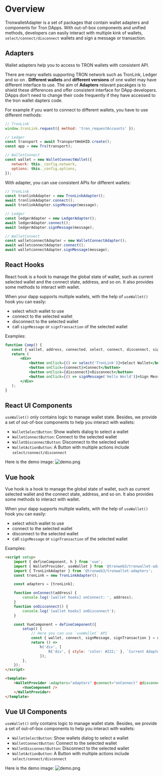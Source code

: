 # Overview

TronwalletAdapter is a set of packages that contain wallet adapters and components for Tron DApps. With out-of-box components and unified methods, developers can easily interact with multiple kink of wallets, `select/connect/disconnect`  wallets and sign a message or transaction.

## Adapters

Wallet adapters help you to access to TRON wallets with consistent API.

There are many wallets supporting TRON network such as TronLink, Ledger and so on . **Different wallets** and **different versions** of one wallet may have different interface to use. The aim of **Adapters** relavant pacakges is to shield these differences and offer consistent interface for DApp developers. DApps don't need to change their code frequently if they have accessed to the tron wallet dapters code.

For example if you want to connect to different wallets, you have to use different methods:

```js
// TronLink
window.tronLink.request({ method: 'tron_requestAccounts' });

// Ledger
const transport = await TransportWebHID.create();
const app = new Trx(transport);

// WalletConnect
const wallet = new WalletConnectWallet({
   network: this._config.network,
   options: this._config.options,
});
```

With adapter, you can use consistent APIs for different wallets:

```js
// TronLink
const tronlinkAdapter = new TronLinkAdapter();
await tronlinkAdapter.connect();
await tronlinkAdapter.signMessage(message);

// Ledger
const ledgerAdapter = new LedgerAdapter();
await ledgerAdapter.connect();
await ledgerAdapter.signMessage(message);

// WalletConnect
const walletconnectAdapter = new WalletConnectAdapter();
await walletconnectAdapter.connect();
await walletconnectAdapter.signMessage(message);
```

## React Hooks

React hook is a hook to manage the global state of wallet, such as current selected wallet and the connect state, address, and so on. It also provides some methods to interact with wallet.

When your dapp supports multiple wallets, with the help of `useWallet()` hook you can easily:

-   select which wallet to use
-   connect to the selected wallet
-   disconnect to the selected wallet
-   call `signMessage` or `signTransaction` of the selected wallet

Examples:

```jsx
function Comp() {
   const { wallet, address, connected, select, connect, disconnect, signMessage, signTransaction } = useWallet();
   return (
       <div>
           <button onClick={() => select('TronLink')}>Select Wallet</button>
           <button onClick={connect}>Connect</button>
           <button onClick={disconnect}>Disconnect</button>
           <button onClick={() => signMessage('Hello World')}>Sign Message</button>
       </div>
   );
}
```

## React UI Components

`useWallet()` only contains logic to manage wallet state. Besides, we provide a set of out-of-box components to help you interact with wallets:

-   `WalletSelectButton`: Show wallets dialog to select a wallet
-   `WalletConnectButton`: Connect to the selected wallet
-   `WalletDisconnectButton`: Disconnect to the selected wallet
-   `WalletActionButton`: A Button with multiple actions include `select/connect/disconnect`

Here is the demo image:
![demo.png](https://raw.githubusercontent.com/tronprotocol/tronwallet-adapter/main/demo.png)


## Vue hook

Vue hook is a hook to manage the global state of wallet, such as current selected wallet and the connect state, address, and so on. It also provides some methods to interact with wallet.

When your dapp supports multiple wallets, with the help of `useWallet()` hook you can easily:

-   select which wallet to use
-   connect to the selected wallet
-   disconnect to the selected wallet
-   call `signMessage` or `signTransaction` of the selected wallet

Examples:
```html
<script setup>
    import { defineComponent, h } from 'vue';
    import { WalletProvider, useWallet } from '@tronweb3/tronwallet-adapter-vue-hooks';
    import { TronLinkAdapter } from '@tronweb3/tronwallet-adapters';
    const tronLink = new TronLinkAdapter();

    const adapters = [tronLink];

    function onConnect(address) {
        console.log('[wallet hooks] onConnect: ', address);
    }
    function onDisconnect() {
        console.log('[wallet hooks] onDisconnect');
    }

    const VueComponent = defineComponent({
        setup() {
            // Here you can use `useWallet` API
            const { wallet, connect, signMessage, signTransaction } = useWallet();
            return () =>
                h('div', [
                    h('div', { style: 'color: #222;' }, `Current Adapter: ${(wallet && wallet.adapter.name) || ''}`),
                ]);
        },
    });
</script>

<template>
    <WalletProvider :adapters="adapters" @connect="onConnect" @disconnect="onDisconnect">
        <VueComponent />
    </WalletProvider>
</template>
```

## Vue UI Components

`useWallet()` only contains logic to manage wallet state. Besides, we provide a set of out-of-box components to help you interact with wallets:

-   `WalletSelectButton`: Show wallets dialog to select a wallet
-   `WalletConnectButton`: Connect to the selected wallet
-   `WalletDisconnectButton`: Disconnect to the selected wallet
-   `WalletActionButton`: A Button with multiple actions include `select/connect/disconnect`

Here is the demo image:
![demo.png](https://raw.githubusercontent.com/tronprotocol/tronwallet-adapter/main/demo.png)